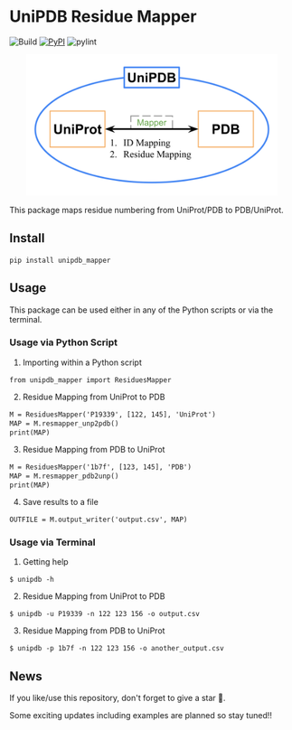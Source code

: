 # UniPDB Residue Mapper 
![Build](https://img.shields.io/github/actions/workflow/status/HrishiDhondge/unipdb_mapper/pylint.yml?branch=main)
[![PyPI](https://img.shields.io/pypi/v/unipdb_mapper?logo=pypi)](https://pypi.org/project/unipdb-mapper)
![pylint](https://img.shields.io/badge/PyLint-9.71-yellow?logo=python&logoColor=white)

<p align="center"><img src="https://github.com/HrishiDhondge/unipdb_mapper/raw/main/docs/logo.png" height="250"/></p>

This package maps residue numbering from UniProt/PDB to PDB/UniProt. 

## Install

```
pip install unipdb_mapper
```

## Usage
This package can be used either in any of the Python scripts or via the terminal. 

### Usage via Python Script

1. Importing within a Python script
```
from unipdb_mapper import ResiduesMapper
```

2. Residue Mapping from UniProt to PDB
```
M = ResiduesMapper('P19339', [122, 145], 'UniProt')
MAP = M.resmapper_unp2pdb()
print(MAP)
```

3. Residue Mapping from PDB to UniProt
```
M = ResiduesMapper('1b7f', [123, 145], 'PDB')
MAP = M.resmapper_pdb2unp()
print(MAP)
```

4. Save results to a file
```
OUTFILE = M.output_writer('output.csv', MAP)
```

### Usage via Terminal
1. Getting help

```
$ unipdb -h
```

2. Residue Mapping from UniProt to PDB
```
$ unipdb -u P19339 -n 122 123 156 -o output.csv
```

3. Residue Mapping from PDB to UniProt
```
$ unipdb -p 1b7f -n 122 123 156 -o another_output.csv
```


## News
If you like/use this repository, don't forget to give a star 🌟.

Some exciting updates including examples are planned so stay tuned!!
